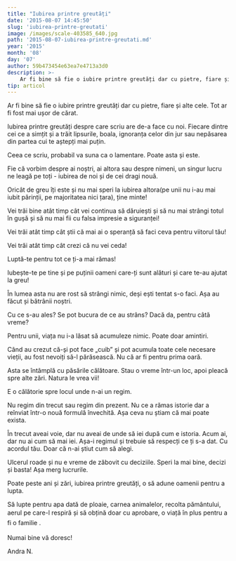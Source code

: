 ```yaml
---
title: "Iubirea printre greutăți"
date: '2015-08-07 14:45:50'
slug: 'iubirea-printre-greutati'
image: /images/scale-403585_640.jpg
path: '2015-08-07-iubirea-printre-greutati.md'
year: '2015'
month: '08'
day: '07'
author: 59b473454e63ea7e4713a3d0
description: >-
    Ar fi bine să fie o iubire printre greutăți dar cu pietre, fiare și alte cele. Tot ar fi fost mai ușor de cărat.Iubirea printre greutăți despre care scriu are de-a face cu noi. Fiecare dintre cei ce 
tip: articol
---
```

<div class="kg-card-markdown"><p>Ar fi bine să fie o iubire printre greutăți dar cu pietre, fiare și alte cele. Tot ar fi fost mai ușor de cărat.</p>
<p>Iubirea printre greutăți despre care scriu are de-a face cu noi. Fiecare dintre cei ce a simțit și a trăit lipsurile, boala, ignoranța celor din jur sau nepăsarea din partea cui te aștepți mai puțin.</p>
<p>Ceea ce scriu, probabil va suna ca o lamentare. Poate asta și este.</p>
<p>Fie că vorbim despre ai noștri, ai altora sau despre nimeni, un singur lucru ne leagă pe toți - iubirea de noi și de cei dragi nouă.</p>
<p>Oricât de greu îți este și nu mai speri la iubirea altora(pe unii nu i-au mai iubit părinții, pe majoritatea nici țara), ține minte!</p>
<p>Vei trăi bine atât timp cât vei continua să dăruiești și să nu mai strângi totul în gușă și să nu mai fii cu falsa impresie a siguranței!</p>
<p>Vei trăi atât timp cât știi că mai ai o speranță să faci ceva pentru viitorul tău!</p>
<p>Vei trăi atât timp cât crezi că nu vei ceda!</p>
<p>Luptă-te pentru tot ce ți-a mai rămas!</p>
<p>Iubește-te pe tine și pe puținii oameni care-ți sunt alături și care te-au ajutat la greu!</p>
<p>În lumea asta nu are rost să strângi nimic, deși ești tentat s-o faci. Așa au făcut și bătrânii noștri.</p>
<p>Cu ce s-au ales? Se pot bucura de ce au strâns? Dacă da, pentru câtă vreme?</p>
<p>Pentru unii, viața nu i-a lăsat să acumuleze nimic. Poate doar amintiri.</p>
<p>Când au crezut că-și pot face „cuib” și pot acumula toate cele necesare vieții, au fost nevoiți să-l părăsească. Nu că ar fi pentru prima oară.</p>
<p>Asta se întâmplă cu păsările călătoare. Stau o vreme într-un loc, apoi pleacă spre alte zări. Natura le vrea vii!</p>
<p>E o călătorie spre locul unde n-ai un regim. </p>
<p>Nu regim din trecut sau regim din prezent. Nu ce a rămas istorie dar a reînviat într-o nouă formulă învechită. Așa ceva nu știam că mai poate exista.</p>
<p>În trecut aveai voie, dar nu aveai de unde să iei după cum e istoria. Acum ai, dar nu ai cum să mai iei. Așa-i regimul și trebuie să respecți ce ți s-a dat. Cu acordul tău. Doar că n-ai știut cum să alegi.</p>
<p>Ulcerul roade și nu e vreme de zăbovit cu deciziile. Speri la mai bine, decizi și basta! Așa merg lucrurile. </p>
<p>Poate peste ani și zări, iubirea printre greutăți, o să adune oamenii pentru a lupta.</p>
<p>Să lupte pentru apa dată de ploaie, carnea animalelor, recolta pământului, aerul pe care-l respiră și să obțină doar<span style="line-height: 20.7999992370605px;"> cu </span>aprobare,<span style="line-height: 1.6;"> o </span>viață<span style="line-height: 1.6;"> în plus pentru a fi o familie </span><span style="line-height: 1.6;">.</span></p>
<p>Numai bine vă doresc!</p>
<p> </p>
<p>Andra N.  </p>
<p> </p>
</div>
    